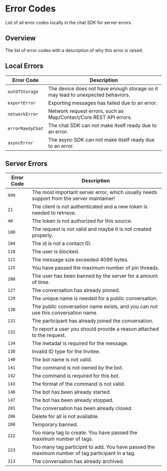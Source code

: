 # Error Codes
List of all error codes locally in the chat SDK for server errors.

## Overview

The list of error codes with a description of why this error is raised.


## Local Errors

| Error Code  | Description                          |
| ------------ | ------------------------------------ | 
| `outOfStorage` | The device does not have enough storage so it may lead to unexpected behaviors. |
| `exportError` | Exporting messages has failed due to an error. |
| `networkError` | Network request errors, such as Map/Contact/Core REST API errors. |
| `errorRaedyChat` | The chat SDK can not make itself ready due to an error. |
| `asyncError` | The async SDK can not make itself ready due to an error. |

## Server Errors

| Error Code   | Description                          |
| ------------ | ------------------------------------ | 
| `999` | The most important server error, which usually needs support from the server maintainer! |
| `21` | The client is not authenticated and a new token is needed to retrieve. |
| `40` | The token is not authorized for this source. |
| `100` | The request is not valid and maybe it is not created properly. |
| `104` | The id is not a contact ID. |
| `118` | The user is blocked. |
| `121` | The message size exceeded 4096 bytes. |
| `125` | You have passed the maximum number of pin threads. |
| `208` | The user has been banned by the server for a amount of time. |
| `127` | The conversation has already pinned. |
| `129` | The unique name is needed for a public conversation. |
| `130` | The public conversation name exists, and you can not use this conversation name. |
| `131` | The participant has already joined the conversation. |
| `132` | To report a user you should provide a reason attached to the request. |
| `134` | The metadat is required for the message. |
| `138` | Invalid ID type for the Invitee. |
| `140` | The bot name is not valid. |
| `141` | The command is not owned by the bot. |
| `142` | The command is required for this bot. |
| `143` | The format of the command is not valid. |
| `146` | The bot has been already started. |
| `147` | The bot has been already stopped. |
| `201` | The conversation has been already closed. |
| `206` | Delete for all is not available. |
| `208` | Temporary banned. |
| `222` | Too many tag to create. You have passed the maximum number of tags. |
| `223` | Too many tag participnt to add. You have passed the maximum number of tag participant in a tag. |
| `313` | The conversation has already archived. |

